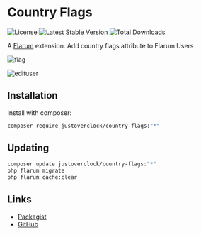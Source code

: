 # Country Flags

![License](https://img.shields.io/badge/license-MIT-blue.svg) [![Latest Stable Version](https://img.shields.io/packagist/v/justoverclock/country-flags.svg)](https://packagist.org/packages/justoverclock/country-flags) [![Total Downloads](https://img.shields.io/packagist/dt/justoverclock/country-flags.svg)](https://packagist.org/packages/justoverclock/country-flags)

A [Flarum](http://flarum.org) extension. Add country flags attribute to Flarum Users

![flag](https://user-images.githubusercontent.com/79002016/151670423-49f1bfb8-39cd-483a-a3e4-97979ce81afb.png)

![edituser](https://user-images.githubusercontent.com/79002016/151670426-fde518b6-d999-4207-89fe-086dac103606.png)


## Installation

Install with composer:

```sh
composer require justoverclock/country-flags:"*"
```

## Updating

```sh
composer update justoverclock/country-flags:"*"
php flarum migrate
php flarum cache:clear
```

## Links

- [Packagist](https://packagist.org/packages/justoverclock/country-flags)
- [GitHub](https://github.com/justoverclockl/country-flags)

